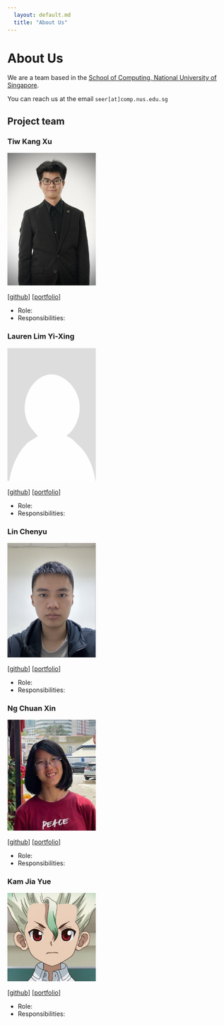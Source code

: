 ```yaml
---
  layout: default.md
  title: "About Us"
---
```


# About Us

We are a team based in the [School of Computing, National University of Singapore](http://www.comp.nus.edu.sg).

You can reach us at the email `seer[at]comp.nus.edu.sg`

## Project team

### Tiw Kang Xu

<img src="images/tiwkangxu.png" width="200px">

[[github](https://github.com/TiwKangXu)]
[[portfolio](team/tiwkangxu.md)]

* Role:
* Responsibilities:

### Lauren Lim Yi-Xing

<img src="images/laurenlim2112.png" width="200px">

[[github](http://github.com/laurenlim2112)]
[[portfolio](team/laurenlim2112.md)]

* Role:
* Responsibilities:

### Lin Chenyu

<img src="images/linchenyu2030s.png" width="200px">

[[github](http://github.com/linchenyu2030s)] 
[[portfolio](team/linchenyu2030s.md)]

* Role:
* Responsibilities:

### Ng Chuan Xin

<img src="images/chuanxinng.png" width="200px">

[[github](http://github.com/ChuanXinNg)]
[[portfolio](team/chuanxinng.md)]

* Role:
* Responsibilities:

### Kam Jia Yue

<img src="images/kamjiayue.png" width="200px">

[[github](https://github.com/KamJiaYue)]
[[portfolio](team/kamjiayue.md)]

* Role:
* Responsibilities: